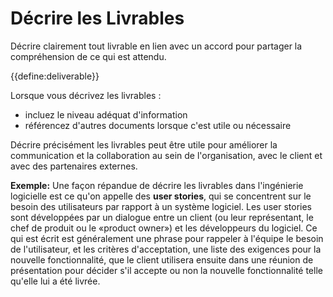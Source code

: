 # Décrire les Livrables

<summary>
Décrire clairement tout livrable en lien avec un accord pour partager la compréhension de ce qui est attendu.
</summary>

{{define:deliverable}}

Lorsque vous décrivez les livrables :

- incluez le niveau adéquat d'information
- référencez d'autres documents lorsque c'est utile ou nécessaire

Décrire précisément les livrables peut être utile pour améliorer la communication et la collaboration au sein de l'organisation, avec le client et avec des partenaires externes.

**Exemple:** Une façon répandue de décrire les livrables dans l'ingénierie logicielle est ce qu'on appelle des **user stories**, qui se concentrent sur le besoin des utilisateurs par rapport à un système logiciel. Les user stories sont développées par un dialogue entre un client (ou leur représentant, le chef de produit ou le «product owner») et les développeurs du logiciel. Ce qui est écrit est généralement une phrase pour rappeler à l'équipe le besoin de l'utilisateur, et les critères d'acceptation, une liste des exigences pour la nouvelle fonctionnalité, que le client utilisera ensuite dans une réunion de présentation pour décider s'il accepte ou non la nouvelle fonctionnalité telle qu'elle lui a été livrée.